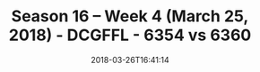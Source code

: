 ---
title: Season 16 – Week 4 (March 25, 2018) - DCGFFL - 6354 vs 6360
teams_score:
- team: 6354
  score: 0
- team: 6360
  score: 38
mvp: Jared McCathren, Jamar Walker
game-ball: Andrew Packey, Roy Fillyaw
sportsperson: Enrique Perez, Donald Mitchell
season: 16
week: 4
date: '2018-03-26T16:41:14'
pageid: season-16-week-4-march-25-2018-6354-vs-6360
---